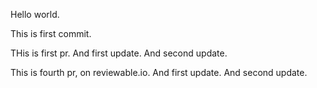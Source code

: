 Hello world.

This is first commit.

THis is first pr. And first update. And second update.

This is fourth pr, on reviewable.io. And first update. And second update.
